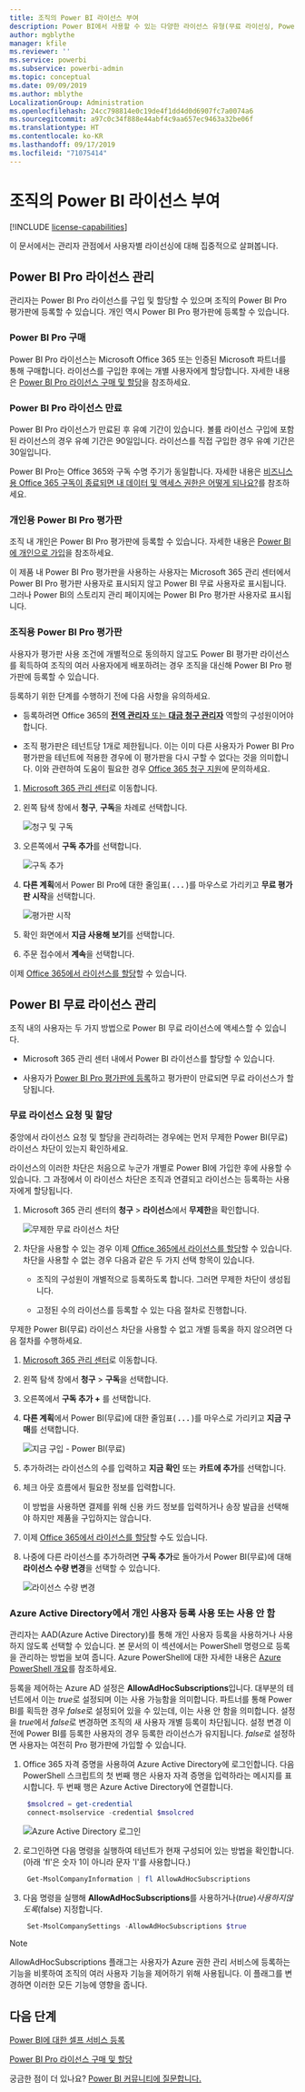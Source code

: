 ```yaml
---
title: 조직의 Power BI 라이선스 부여
description: Power BI에서 사용할 수 있는 다양한 라이선스 유형(무료 라이선싱, Power BI Pro 및 Power BI Premium)을 이해합니다.
author: mgblythe
manager: kfile
ms.reviewer: ''
ms.service: powerbi
ms.subservice: powerbi-admin
ms.topic: conceptual
ms.date: 09/09/2019
ms.author: mblythe
LocalizationGroup: Administration
ms.openlocfilehash: 24cc798814e0c19de4f1dd4d0d6907fc7a0074a6
ms.sourcegitcommit: a97c0c34f888e44abf4c9aa657ec9463a32be06f
ms.translationtype: HT
ms.contentlocale: ko-KR
ms.lasthandoff: 09/17/2019
ms.locfileid: "71075414"
---
```

# <a name="power-bi-licensing-in-your-organization"></a>조직의 Power BI 라이선스 부여

[!INCLUDE [license-capabilities](includes/license-capabilities.md)]

이 문서에서는 관리자 관점에서 사용자별 라이선싱에 대해 집중적으로 살펴봅니다.

## <a name="manage-power-bi-pro-licenses"></a>Power BI Pro 라이선스 관리

관리자는 Power BI Pro 라이선스를 구입 및 할당할 수 있으며 조직의 Power BI Pro 평가판에 등록할 수 있습니다. 개인 역시 Power BI Pro 평가판에 등록할 수 있습니다.

### <a name="purchase-power-bi-pro"></a>Power BI Pro 구매

Power BI Pro 라이선스는 Microsoft Office 365 또는 인증된 Microsoft 파트너를 통해 구매합니다. 라이선스를 구입한 후에는 개별 사용자에게 할당합니다. 자세한 내용은 [Power BI Pro 라이선스 구매 및 할당](service-admin-purchasing-power-bi-pro.md)을 참조하세요.

### <a name="power-bi-pro-license-expiration"></a>Power BI Pro 라이선스 만료

Power BI Pro 라이선스가 만료된 후 유예 기간이 있습니다. 볼륨 라이선스 구입에 포함된 라이선스의 경우 유예 기간은 90일입니다. 라이선스를 직접 구입한 경우 유예 기간은 30일입니다.

Power BI Pro는 Office 365와 구독 수명 주기가 동일합니다. 자세한 내용은 [비즈니스용 Office 365 구독이 종료되면 내 데이터 및 액세스 권한은 어떻게 되나요?](https://support.office.com/article/What-happens-to-my-data-and-access-when-my-Office-365-for-business-subscription-ends-4436582f-211a-45ec-b72e-33647f97d8a3)를 참조하세요.

### <a name="power-bi-pro-trial-for-individuals"></a>개인용 Power BI Pro 평가판

조직 내 개인은 Power BI Pro 평가판에 등록할 수 있습니다. 자세한 내용은 [Power BI에 개인으로 가입](service-self-service-signup-for-power-bi.md)을 참조하세요.

이 제품 내 Power BI Pro 평가판을 사용하는 사용자는 Microsoft 365 관리 센터에서 Power BI Pro 평가판 사용자로 표시되지 않고 Power BI 무료 사용자로 표시됩니다. 그러나 Power BI의 스토리지 관리 페이지에는 Power BI Pro 평가판 사용자로 표시됩니다.

### <a name="power-bi-pro-trial-for-organizations"></a>조직용 Power BI Pro 평가판

사용자가 평가판 사용 조건에 개별적으로 동의하지 않고도 Power BI 평가판 라이선스를 획득하여 조직의 여러 사용자에게 배포하려는 경우 조직을 대신해 Power BI Pro 평가판에 등록할 수 있습니다.

등록하기 위한 단계를 수행하기 전에 다음 사항을 유의하세요.

* 등록하려면 Office 365의 [**전역 관리자** 또는 **대금 청구 관리자**](https://support.office.com/article/about-office-365-admin-roles-da585eea-f576-4f55-a1e0-87090b6aaa9d) 역할의 구성원이어야 합니다.

* 조직 평가판은 테넌트당 1개로 제한됩니다. 이는 이미 다른 사용자가 Power BI Pro 평가판을 테넌트에 적용한 경우에 이 평가판을 다시 구할 수 없다는 것을 의미합니다. 이와 관련하여 도움이 필요한 경우 [Office 365 청구 지원](https://support.office.microsoft.com/article/contact-support-for-business-products-admin-help-32a17ca7-6fa0-4870-8a8d-e25ba4ccfd4b?CorrelationId=552bbf37-214f-4202-80cb-b94240dcd671)에 문의하세요.

1. [Microsoft 365 관리 센터](https://portal.office.com/adminportal/home#/homepage)로 이동합니다.

1. 왼쪽 탐색 창에서 **청구**, **구독**을 차례로 선택합니다.

   ![청구 및 구독](media/service-admin-licensing-organization/service-power-bi-pro-in-your-organization-05.png)

1. 오른쪽에서 **구독 추가**를 선택합니다.

   ![구독 추가](media/service-admin-licensing-organization/service-power-bi-pro-in-your-organization-06.png)

1. **다른 계획**에서 Power BI Pro에 대한 줄임표( **. . .** )를 마우스로 가리키고 **무료 평가판 시작**을 선택합니다.

   ![평가판 시작](media/service-admin-licensing-organization/service-power-bi-pro-in-your-organization-07.png) 

1. 확인 화면에서 **지금 사용해 보기**를 선택합니다.

1. 주문 접수에서 **계속**을 선택합니다.

이제 [Office 365에서 라이선스를 할당](https://support.office.com/article/assign-licenses-to-users-in-office-365-for-business-997596b5-4173-4627-b915-36abac6786dc)할 수 있습니다.

## <a name="manage-power-bi-free-licenses"></a>Power BI 무료 라이선스 관리

조직 내의 사용자는 두 가지 방법으로 Power BI 무료 라이선스에 액세스할 수 있습니다.

* Microsoft 365 관리 센터 내에서 Power BI 라이선스를 할당할 수 있습니다.

* 사용자가 [Power BI Pro 평가판에 등록](service-self-service-signup-for-power-bi.md)하고 평가판이 만료되면 무료 라이선스가 할당됩니다.

### <a name="requesting-and-assigning-free-licenses"></a>무료 라이선스 요청 및 할당

중앙에서 라이선스 요청 및 할당을 관리하려는 경우에는 먼저 무제한 Power BI(무료) 라이선스 차단이 있는지 확인하세요.

라이선스의 이러한 차단은 처음으로 누군가 개별로 Power BI에 가입한 후에 사용할 수 있습니다. 그 과정에서 이 라이선스 차단은 조직과 연결되고 라이선스는 등록하는 사용자에게 할당됩니다.

1. Microsoft 365 관리 센터의 **청구** > **라이선스**에서 **무제한**을 확인합니다.

    ![무제한 무료 라이선스 차단](media/service-admin-licensing-organization/unlimited-licenses.png)

1. 차단을 사용할 수 있는 경우 이제 [Office 365에서 라이선스를 할당](https://support.office.com/article/assign-licenses-to-users-in-office-365-for-business-997596b5-4173-4627-b915-36abac6786dc)할 수 있습니다. 차단을 사용할 수 없는 경우 다음과 같은 두 가지 선택 항목이 있습니다.

    * 조직의 구성원이 개별적으로 등록하도록 합니다. 그러면 무제한 차단이 생성됩니다.

    * 고정된 수의 라이선스를 등록할 수 있는 다음 절차로 진행합니다.

무제한 Power BI(무료) 라이선스 차단을 사용할 수 없고 개별 등록을 하지 않으려면 다음 절차를 수행하세요.

1. [Microsoft 365 관리 센터](https://portal.office.com/admin/default.aspx)로 이동합니다.

1. 왼쪽 탐색 창에서 **청구** > **구독**을 선택합니다.

1. 오른쪽에서 **구독 추가 +** 를 선택합니다.

1. **다른 계획**에서 Power BI(무료)에 대한 줄임표( **. . .** )를 마우스로 가리키고 **지금 구매**를 선택합니다.

    ![지금 구입 - Power BI(무료)](media/service-admin-licensing-organization/buy-powerbi-free.png)

1. 추가하려는 라이선스의 수를 입력하고 **지금 확인** 또는 **카트에 추가**를 선택합니다.

1. 체크 아웃 흐름에서 필요한 정보를 입력합니다.

    이 방법을 사용하면 결제를 위해 신용 카드 정보를 입력하거나 송장 발급을 선택해야 하지만 제품을 구입하지는 않습니다.

1. 이제 [Office 365에서 라이선스를 할당](https://support.office.com/article/assign-licenses-to-users-in-office-365-for-business-997596b5-4173-4627-b915-36abac6786dc)할 수도 있습니다.

1. 나중에 다른 라이선스를 추가하려면 **구독 추가**로 돌아가서 Power BI(무료)에 대해 **라이선스 수량 변경**을 선택할 수 있습니다.

    ![라이선스 수량 변경](media/service-admin-licensing-organization/change-license-quantity.png)

### <a name="enable-or-disable-individual-user-sign-up-in-azure-active-directory"></a>Azure Active Directory에서 개인 사용자 등록 사용 또는 사용 안 함

관리자는 AAD(Azure Active Directory)를 통해 개인 사용자 등록을 사용하거나 사용하지 않도록 선택할 수 있습니다. 본 문서의 이 섹션에서는 PowerShell 명령으로 등록을 관리하는 방법을 보여 줍니다. Azure PowerShell에 대한 자세한 내용은 [Azure PowerShell 개요](/powershell/azure/overview)를 참조하세요.

등록을 제어하는 Azure AD 설정은 **AllowAdHocSubscriptions**입니다. 대부분의 테넌트에서 이는 *true*로 설정되며 이는 사용 가능함을 의미합니다. 파트너를 통해 Power BI를 획득한 경우 *false*로 설정되어 있을 수 있는데, 이는 사용 안 함을 의미합니다. 설정을 *true*에서 *false*로 변경하면 조직의 새 사용자 개별 등록이 차단됩니다. 설정 변경 이전에 Power BI를 등록한 사용자의 경우 등록한 라이선스가 유지됩니다. *false*로 설정하면 사용자는 여전히 Pro 평가판에 가입할 수 있습니다.

1. Office 365 자격 증명을 사용하여 Azure Active Directory에 로그인합니다. 다음 PowerShell 스크립트의 첫 번째 행은 사용자 자격 증명을 입력하라는 메시지를 표시합니다. 두 번째 행은 Azure Active Directory에 연결합니다.

    ```powershell
     $msolcred = get-credential
     connect-msolservice -credential $msolcred
    ```

   ![Azure Active Directory 로그인](media/service-admin-licensing-organization/azure-ad-sign-in.png)

1. 로그인하면 다음 명령을 실행하여 테넌트가 현재 구성되어 있는 방법을 확인합니다. (아래 'fl'은 숫자 1이 아니라 문자 'l'를 사용합니다.)

    ```powershell
     Get-MsolCompanyInformation | fl AllowAdHocSubscriptions 
    ```
1. 다음 명령을 실행해 **AllowAdHocSubscriptions**를 사용하거나($true) 사용하지 않도록($false) 지정합니다.

    ```powershell
     Set-MsolCompanySettings -AllowAdHocSubscriptions $true
    ```

> [!NOTE]
> AllowAdHocSubscriptions 플래그는 사용자가 Azure 권한 관리 서비스에 등록하는 기능을 비롯하여 조직의 여러 사용자 기능을 제어하기 위해 사용됩니다. 이 플래그를 변경하면 이러한 모든 기능에 영향을 줍니다.

## <a name="next-steps"></a>다음 단계

[Power BI에 대한 셀프 서비스 등록](service-self-service-signup-for-power-bi.md)  

[Power BI Pro 라이선스 구매 및 할당](service-admin-purchasing-power-bi-pro.md)

궁금한 점이 더 있나요? [Power BI 커뮤니티에 질문합니다.](http://community.powerbi.com/)